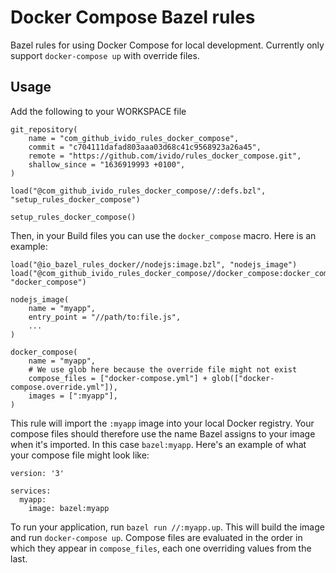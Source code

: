 # Docker Compose Bazel rules

Bazel rules for using Docker Compose for local development. Currently only support `docker-compose up` with override files.

## Usage

Add the following to your WORKSPACE file

```
git_repository(
    name = "com_github_ivido_rules_docker_compose",
    commit = "c704111dafad803aaa03d68c41c9568923a26a45",
    remote = "https://github.com/ivido/rules_docker_compose.git",
    shallow_since = "1636919993 +0100",
)

load("@com_github_ivido_rules_docker_compose//:defs.bzl", "setup_rules_docker_compose")

setup_rules_docker_compose()
```

Then, in your Build files you can use the `docker_compose` macro. Here is an example:

```
load("@io_bazel_rules_docker//nodejs:image.bzl", "nodejs_image")
load("@com_github_ivido_rules_docker_compose//docker_compose:docker_compose.bzl", "docker_compose")

nodejs_image(
    name = "myapp",
    entry_point = "//path/to:file.js",
    ...
)

docker_compose(
    name = "myapp",
    # We use glob here because the override file might not exist
    compose_files = ["docker-compose.yml"] + glob(["docker-compose.override.yml"]),
    images = [":myapp"],
)
```

This rule will import the `:myapp` image into your local Docker registry. Your compose files should therefore use the name Bazel assigns to your image when it's imported. In this case `bazel:myapp`. Here's an example of what your compose file might look like:

```
version: '3'

services:
  myapp:
    image: bazel:myapp
```

To run your application, run `bazel run //:myapp.up`. This will build the image and run `docker-compose up`. Compose files are evaluated in the order in which they appear in `compose_files`, each one overriding values from the last.
